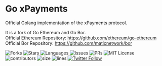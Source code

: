 # Go xPayments
Official Golang implementation of the xPayments protocol.

It is a fork of Go Ethereum and Go Bor.<br>
Official Ethereum Repository: https://github.com/ethereum/go-ethereum<br>
Official Bor Repository: https://github.com/maticnetwork/bor

![Forks](https://img.shields.io/github/forks/xpaymentsorg/go-xpayments?style=social)
![Stars](https://img.shields.io/github/stars/xpaymentsorg/go-xpayments?style=social)
![Languages](https://img.shields.io/github/languages/count/xpaymentsorg/go-xpayments) 
![Issues](https://img.shields.io/github/issues/xpaymentsorg/go-xpayments) 
![PRs](https://img.shields.io/github/issues-pr-raw/xpaymentsorg/go-xpayments) 
![MIT License](https://img.shields.io/github/license/xpaymentsorg/go-xpayments)
![contributors](https://img.shields.io/github/contributors-anon/xpaymentsorg/go-xpayments) 
![size](https://img.shields.io/github/languages/code-size/xpaymentsorg/go-xpayments) 
![lines](https://img.shields.io/tokei/lines/github/xpaymentsorg/go-xpayments)
[![Twitter Follow](https://img.shields.io/twitter/follow/xPaymentsOrg.svg?style=social)](https://twitter.com/xpaymentsorg)
